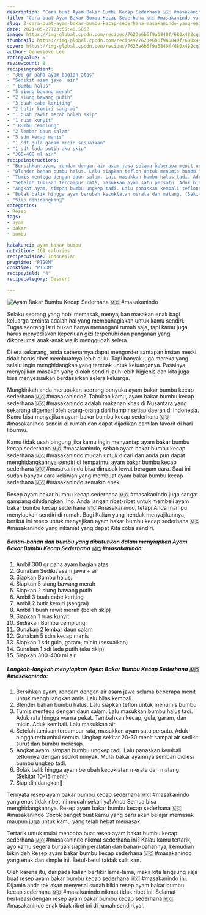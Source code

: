 ```yaml
---
description: "Cara buat Ayam Bakar Bumbu Kecap Sederhana 🇲🇨 #masakanindo yang enak Untuk Jualan"
title: "Cara buat Ayam Bakar Bumbu Kecap Sederhana 🇲🇨 #masakanindo yang enak Untuk Jualan"
slug: 2-cara-buat-ayam-bakar-bumbu-kecap-sederhana-masakanindo-yang-enak-untuk-jualan
date: 2021-05-27T23:55:46.585Z
image: https://img-global.cpcdn.com/recipes/7623e6b6f9a6840f/680x482cq70/ayam-bakar-bumbu-kecap-sederhana-🇲🇨-masakanindo-foto-resep-utama.jpg
thumbnail: https://img-global.cpcdn.com/recipes/7623e6b6f9a6840f/680x482cq70/ayam-bakar-bumbu-kecap-sederhana-🇲🇨-masakanindo-foto-resep-utama.jpg
cover: https://img-global.cpcdn.com/recipes/7623e6b6f9a6840f/680x482cq70/ayam-bakar-bumbu-kecap-sederhana-🇲🇨-masakanindo-foto-resep-utama.jpg
author: Genevieve Lee
ratingvalue: 5
reviewcount: 8
recipeingredient:
- "300 gr paha ayam bagian atas"
- "Sedikit asam jawa  air"
- " Bumbu halus"
- "5 siung bawang merah"
- "2 siung bawang putih"
- "3 buah cabe keriting"
- "2 butir kemiri sangrai"
- "1 buah rawit merah boleh skip"
- "1 ruas kunyit"
- " Bumbu cemplung"
- "2 lembar daun salam"
- "5 sdm kecap manis"
- "1 sdt gula garam micin sesuaikan"
- "1 sdt lada putih aku skip"
- "300-400 ml air"
recipeinstructions:
- "Bersihkan ayam, rendam dengan air asam jawa selama beberapa menit untuk menghilangkan amis. Lalu bilas kembali."
- "Blender bahan bumbu halus. Lalu siapkan teflon untuk menumis bumbu."
- "Tumis mentega dengan daun salam. Lalu masukkan bumbu halus tadi. Aduk rata hingga warna pekat. Tambahkan kecap, gula, garam, dan micin. Aduk kembali. Lalu masukkan air."
- "Setelah tumisan tercampur rata, masukkan ayam satu persatu. Aduk hingga terbumbui semua. Ungkep sekitar 20-30 menit sampai air sedikit surut dan bumbu meresap."
- "Angkat ayam, simpan bumbu ungkep tadi. Lalu panaskan kembali teflonnya dengan sedikit minyak. Mulai bakar ayamnya sembari diolesi bumbu ungkep tadi."
- "Bolak balik hingga ayam berubah kecoklatan merata dan matang. (Sekitar 10-15 menit)"
- "Siap dihidangkan🥰"
categories:
- Resep
tags:
- ayam
- bakar
- bumbu

katakunci: ayam bakar bumbu 
nutrition: 169 calories
recipecuisine: Indonesian
preptime: "PT20M"
cooktime: "PT53M"
recipeyield: "4"
recipecategory: Dessert

---
```



![Ayam Bakar Bumbu Kecap Sederhana 🇲🇨 #masakanindo](https://img-global.cpcdn.com/recipes/7623e6b6f9a6840f/680x482cq70/ayam-bakar-bumbu-kecap-sederhana-🇲🇨-masakanindo-foto-resep-utama.jpg)

Selaku seorang yang hobi memasak, menyajikan masakan enak bagi keluarga tercinta adalah hal yang membahagiakan untuk kamu sendiri. Tugas seorang istri bukan hanya menangani rumah saja, tapi kamu juga harus menyediakan keperluan gizi terpenuhi dan panganan yang dikonsumsi anak-anak wajib menggugah selera.

Di era  sekarang, anda sebenarnya dapat mengorder santapan instan meski tidak harus ribet membuatnya lebih dulu. Tapi banyak juga mereka yang selalu ingin menghidangkan yang terenak untuk keluarganya. Pasalnya, menyajikan masakan yang diolah sendiri jauh lebih higienis dan kita juga bisa menyesuaikan berdasarkan selera keluarga. 



Mungkinkah anda merupakan seorang penyuka ayam bakar bumbu kecap sederhana 🇲🇨 #masakanindo?. Tahukah kamu, ayam bakar bumbu kecap sederhana 🇲🇨 #masakanindo adalah makanan khas di Nusantara yang sekarang digemari oleh orang-orang dari hampir setiap daerah di Indonesia. Kamu bisa menyajikan ayam bakar bumbu kecap sederhana 🇲🇨 #masakanindo sendiri di rumah dan dapat dijadikan camilan favorit di hari liburmu.

Kamu tidak usah bingung jika kamu ingin menyantap ayam bakar bumbu kecap sederhana 🇲🇨 #masakanindo, sebab ayam bakar bumbu kecap sederhana 🇲🇨 #masakanindo mudah untuk dicari dan anda pun dapat menghidangkannya sendiri di tempatmu. ayam bakar bumbu kecap sederhana 🇲🇨 #masakanindo bisa dimasak lewat beragam cara. Saat ini sudah banyak cara kekinian yang membuat ayam bakar bumbu kecap sederhana 🇲🇨 #masakanindo semakin enak.

Resep ayam bakar bumbu kecap sederhana 🇲🇨 #masakanindo juga sangat gampang dihidangkan, lho. Anda jangan ribet-ribet untuk membeli ayam bakar bumbu kecap sederhana 🇲🇨 #masakanindo, tetapi Anda mampu menyiapkan sendiri di rumah. Bagi Kalian yang hendak menyajikannya, berikut ini resep untuk menyajikan ayam bakar bumbu kecap sederhana 🇲🇨 #masakanindo yang nikamat yang dapat Kita coba sendiri.

<!--inarticleads1-->

##### Bahan-bahan dan bumbu yang dibutuhkan dalam menyiapkan Ayam Bakar Bumbu Kecap Sederhana 🇲🇨 #masakanindo:

1. Ambil 300 gr paha ayam bagian atas
1. Gunakan Sedikit asam jawa + air
1. Siapkan  Bumbu halus:
1. Siapkan 5 siung bawang merah
1. Siapkan 2 siung bawang putih
1. Ambil 3 buah cabe keriting
1. Ambil 2 butir kemiri (sangrai)
1. Ambil 1 buah rawit merah (boleh skip)
1. Siapkan 1 ruas kunyit
1. Sediakan  Bumbu cemplung:
1. Gunakan 2 lembar daun salam
1. Gunakan 5 sdm kecap manis
1. Siapkan 1 sdt gula, garam, micin (sesuaikan)
1. Gunakan 1 sdt lada putih (aku skip)
1. Siapkan 300-400 ml air




<!--inarticleads2-->

##### Langkah-langkah menyiapkan Ayam Bakar Bumbu Kecap Sederhana 🇲🇨 #masakanindo:

1. Bersihkan ayam, rendam dengan air asam jawa selama beberapa menit untuk menghilangkan amis. Lalu bilas kembali.
1. Blender bahan bumbu halus. Lalu siapkan teflon untuk menumis bumbu.
1. Tumis mentega dengan daun salam. Lalu masukkan bumbu halus tadi. Aduk rata hingga warna pekat. Tambahkan kecap, gula, garam, dan micin. Aduk kembali. Lalu masukkan air.
1. Setelah tumisan tercampur rata, masukkan ayam satu persatu. Aduk hingga terbumbui semua. Ungkep sekitar 20-30 menit sampai air sedikit surut dan bumbu meresap.
1. Angkat ayam, simpan bumbu ungkep tadi. Lalu panaskan kembali teflonnya dengan sedikit minyak. Mulai bakar ayamnya sembari diolesi bumbu ungkep tadi.
1. Bolak balik hingga ayam berubah kecoklatan merata dan matang. (Sekitar 10-15 menit)
1. Siap dihidangkan🥰




Ternyata resep ayam bakar bumbu kecap sederhana 🇲🇨 #masakanindo yang enak tidak ribet ini mudah sekali ya! Anda Semua bisa menghidangkannya. Resep ayam bakar bumbu kecap sederhana 🇲🇨 #masakanindo Cocok banget buat kamu yang baru akan belajar memasak maupun juga untuk kamu yang telah hebat memasak.

Tertarik untuk mulai mencoba buat resep ayam bakar bumbu kecap sederhana 🇲🇨 #masakanindo nikmat sederhana ini? Kalau kamu tertarik, ayo kamu segera buruan siapin peralatan dan bahan-bahannya, kemudian bikin deh Resep ayam bakar bumbu kecap sederhana 🇲🇨 #masakanindo yang enak dan simple ini. Betul-betul taidak sulit kan. 

Oleh karena itu, daripada kalian berfikir lama-lama, maka kita langsung saja buat resep ayam bakar bumbu kecap sederhana 🇲🇨 #masakanindo ini. Dijamin anda tak akan menyesal sudah bikin resep ayam bakar bumbu kecap sederhana 🇲🇨 #masakanindo nikmat tidak ribet ini! Selamat berkreasi dengan resep ayam bakar bumbu kecap sederhana 🇲🇨 #masakanindo enak tidak ribet ini di rumah sendiri,ya!.

